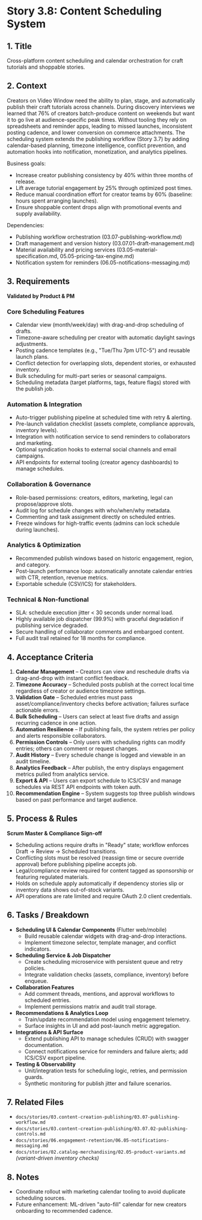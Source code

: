 # Story 3.8: Content Scheduling System

## 1. Title
Cross-platform content scheduling and calendar orchestration for craft tutorials and shoppable stories.

## 2. Context
Creators on Video Window need the ability to plan, stage, and automatically publish their craft tutorials across channels. During discovery interviews we learned that 76% of creators batch-produce content on weekends but want it to go live at audience-specific peak times. Without tooling they rely on spreadsheets and reminder apps, leading to missed launches, inconsistent posting cadence, and lower conversion on commerce attachments. The scheduling system extends the publishing workflow (Story 3.7) by adding calendar-based planning, timezone intelligence, conflict prevention, and automation hooks into notification, monetization, and analytics pipelines.

Business goals:
- Increase creator publishing consistency by 40% within three months of release.
- Lift average tutorial engagement by 25% through optimized post times.
- Reduce manual coordination effort for creator teams by 60% (baseline: hours spent arranging launches).
- Ensure shoppable content drops align with promotional events and supply availability.

Dependencies:
- Publishing workflow orchestration (03.07-publishing-workflow.md)
- Draft management and version history (03.07.01-draft-management.md)
- Material availability and pricing services (03.05-material-specification.md, 05.05-pricing-tax-engine.md)
- Notification system for reminders (06.05-notifications-messaging.md)

## 3. Requirements
**Validated by Product & PM**

### Core Scheduling Features
- Calendar view (month/week/day) with drag-and-drop scheduling of drafts.
- Timezone-aware scheduling per creator with automatic daylight savings adjustments.
- Posting cadence templates (e.g., "Tue/Thu 7pm UTC-5") and reusable launch plans.
- Conflict detection for overlapping slots, dependent stories, or exhausted inventory.
- Bulk scheduling for multi-part series or seasonal campaigns.
- Scheduling metadata (target platforms, tags, feature flags) stored with the publish job.

### Automation & Integration
- Auto-trigger publishing pipeline at scheduled time with retry & alerting.
- Pre-launch validation checklist (assets complete, compliance approvals, inventory levels).
- Integration with notification service to send reminders to collaborators and marketing.
- Optional syndication hooks to external social channels and email campaigns.
- API endpoints for external tooling (creator agency dashboards) to manage schedules.

### Collaboration & Governance
- Role-based permissions: creators, editors, marketing, legal can propose/approve slots.
- Audit log for schedule changes with who/when/why metadata.
- Commenting and task assignment directly on scheduled entries.
- Freeze windows for high-traffic events (admins can lock schedule during launches).

### Analytics & Optimization
- Recommended publish windows based on historic engagement, region, and category.
- Post-launch performance loop: automatically annotate calendar entries with CTR, retention, revenue metrics.
- Exportable schedule (CSV/ICS) for stakeholders.

### Technical & Non-functional
- SLA: schedule execution jitter < 30 seconds under normal load.
- Highly available job dispatcher (99.9%) with graceful degradation if publishing service degraded.
- Secure handling of collaborator comments and embargoed content.
- Full audit trail retained for 18 months for compliance.

## 4. Acceptance Criteria
1. **Calendar Management** – Creators can view and reschedule drafts via drag-and-drop with instant conflict feedback.
2. **Timezone Accuracy** – Scheduled posts publish at the correct local time regardless of creator or audience timezone settings.
3. **Validation Gate** – Scheduled entries must pass asset/compliance/inventory checks before activation; failures surface actionable errors.
4. **Bulk Scheduling** – Users can select at least five drafts and assign recurring cadence in one action.
5. **Automation Resilience** – If publishing fails, the system retries per policy and alerts responsible collaborators.
6. **Permission Controls** – Only users with scheduling rights can modify entries; others can comment or request changes.
7. **Audit History** – Every schedule change is logged and viewable in an audit timeline.
8. **Analytics Feedback** – After publish, the entry displays engagement metrics pulled from analytics service.
9. **Export & API** – Users can export schedule to ICS/CSV and manage schedules via REST API endpoints with token auth.
10. **Recommendation Engine** – System suggests top three publish windows based on past performance and target audience.

## 5. Process & Rules
**Scrum Master & Compliance Sign-off**

- Scheduling actions require drafts in "Ready" state; workflow enforces Draft → Review → Scheduled transitions.
- Conflicting slots must be resolved (reassign time or secure override approval) before publishing pipeline accepts job.
- Legal/compliance review required for content tagged as sponsorship or featuring regulated materials.
- Holds on schedule apply automatically if dependency stories slip or inventory data shows out-of-stock variants.
- API operations are rate limited and require OAuth 2.0 client credentials.

## 6. Tasks / Breakdown
- **Scheduling UI & Calendar Components** (Flutter web/mobile)
  - Build reusable calendar widgets with drag-and-drop interactions.
  - Implement timezone selector, template manager, and conflict indicators.
- **Scheduling Service & Job Dispatcher**
  - Create scheduling microservice with persistent queue and retry policies.
  - Integrate validation checks (assets, compliance, inventory) before enqueue.
- **Collaboration Features**
  - Add comment threads, mentions, and approval workflows to scheduled entries.
  - Implement permissions matrix and audit trail storage.
- **Recommendations & Analytics Loop**
  - Train/update recommendation model using engagement telemetry.
  - Surface insights in UI and add post-launch metric aggregation.
- **Integrations & API Surface**
  - Extend publishing API to manage schedules (CRUD) with swagger documentation.
  - Connect notifications service for reminders and failure alerts; add ICS/CSV export pipeline.
- **Testing & Observability**
  - Unit/integration tests for scheduling logic, retries, and permission guards.
  - Synthetic monitoring for publish jitter and failure scenarios.

## 7. Related Files
- `docs/stories/03.content-creation-publishing/03.07-publishing-workflow.md`
- `docs/stories/03.content-creation-publishing/03.07.02-publishing-controls.md`
- `docs/stories/06.engagement-retention/06.05-notifications-messaging.md`
- `docs/stories/02.catalog-merchandising/02.05-product-variants.md` *(variant-driven inventory checks)*

## 8. Notes
- Coordinate rollout with marketing calendar tooling to avoid duplicate scheduling sources.
- Future enhancement: ML-driven "auto-fill" calendar for new creators onboarding to recommended cadence.
